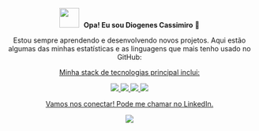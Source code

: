 <p align="center">
  <img src="https://media.giphy.com/media/v1.Y2lkPTc5MGI3NjExYmRkeXN2eDR5eGJoZGplNXc3ZGFkbnBqZzhkNWYxbjFwM2FtaWk5eSZlcD12MV9pbnRlcm5hbF9naWZfYnlfaWQmY3Q9cw/iY8s6vt2nJ5b1gxK37/giphy.gif" width="40px" style="margin-right: 5px;">
  <strong>Opa! Eu sou Diogenes Cassimiro</strong> 👋
</p>

<p align="center">
  Estou sempre aprendendo e desenvolvendo novos projetos. Aqui estão algumas das minhas estatísticas e as linguagens que mais tenho usado no GitHub:
</p>

<div align="center">
  <a href="https://github.com/Dev-Diogelucasc">
<!--   <img height="180em" src="https://github-readme-stats.vercel.app/api?username=DaniScoton&show_icons=true&theme=dracula&include_all_commits=true&count_private=true"/>
  <img height="180em" src="https://github-readme-stats.vercel.app/api/top-langs/?username=DaniScoton&layout=compact&langs_count=7&theme=dracula"/> -->
</div>

<p align="center">
  Minha stack de tecnologias principal inclui:
</p>
<p align="center">
  <img src="https://img.shields.io/badge/HTML5-E34F26?style=for-the-badge&logo=html5&logoColor=white" />
  <img src="https://img.shields.io/badge/CSS3-1572B6?style=for-the-badge&logo=css3&logoColor=white" />
  <img src="https://img.shields.io/badge/JavaScript-F7DF1E?style=for-the-badge&logo=javascript&logoColor=black" />
  <img src="https://img.shields.io/badge/React-20232A?style=for-the-badge&logo=react&logoColor=61DAFB" />
</p>

<p align="center">
  Vamos nos conectar! Pode me chamar no LinkedIn. 
</p>
<p align="center">
  <a href="https://www.linkedin.com/in/dev-cassimiro/" target="_blank">
    <img src="https://img.shields.io/badge/LinkedIn-0077B5?style=for-the-badge&logo=linkedin&logoColor=white" />
  </a>
</p>
